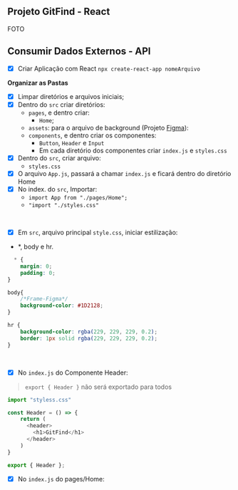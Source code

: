 ## Projeto GitFind - React

FOTO 

## Consumir Dados Externos - API

- [x] Criar Aplicação com React `npx create-react-app nomeArquivo`

**Organizar as Pastas**

- [x] Limpar diretórios e arquivos iniciais;
- [x] Dentro do `src` criar diretórios: 
  - `pages`, e dentro criar:
    - `Home`;
  - `assets`: para o arquivo de background (Projeto [Figma](https://www.figma.com/file/IXySq1eGSvvY9nSGLbKcom/GitFind?type=design&node-id=2-2&t=xBUw5uMJ2ZaNwWfp-0)):
  - `components`, e dentro criar os componentes:
     - `Button`, `Header` e `Input`
     - Em cada diretório dos componentes criar `index.js` e `styles.css`  
- [x] Dentro do `src`, criar arquivo:
  - `styles.css`
- [x] O arquivo `App.js`, passará a chamar `index.js` e ficará dentro do diretório Home
- [x] No index. do `src`, Importar: 
  - `import App from "./pages/Home";`
  - `"import "./styles.css"`  
<br>

- [x]  Em `src`, arquivo principal `style.css`, iniciar estilização:
  - *, body e hr.

~~~css
  * {
    margin: 0;
    padding: 0;
}

body{
    /*Frame-Figma*/
    background-color: #1D2128;
}

hr {
    background-color: rgba(229, 229, 229, 0.2);
    border: 1px solid rgba(229, 229, 229, 0.2);
}
~~~
<br>

- [x] No `index.js` do Componente Header:

> `export { Header }` não será exportado para todos 

~~~js
import "styless.css"

const Header = () => {
    return (
      <header>
        <h1>GitFind</h1>
      </header>
    )
}

export { Header };
~~~

- [x] No `index.js` do pages/Home:
